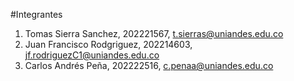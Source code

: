 #Integrantes

1. Tomas Sierra Sanchez, 202221567, t.sierras@uniandes.edu.co
2. Juan Francisco Rodgriguez, 202214603, jf.rodriguezC1@uniandes.edu.co
3. Carlos Andrés Peña, 202222516, c.penaa@uniandes.edu.co